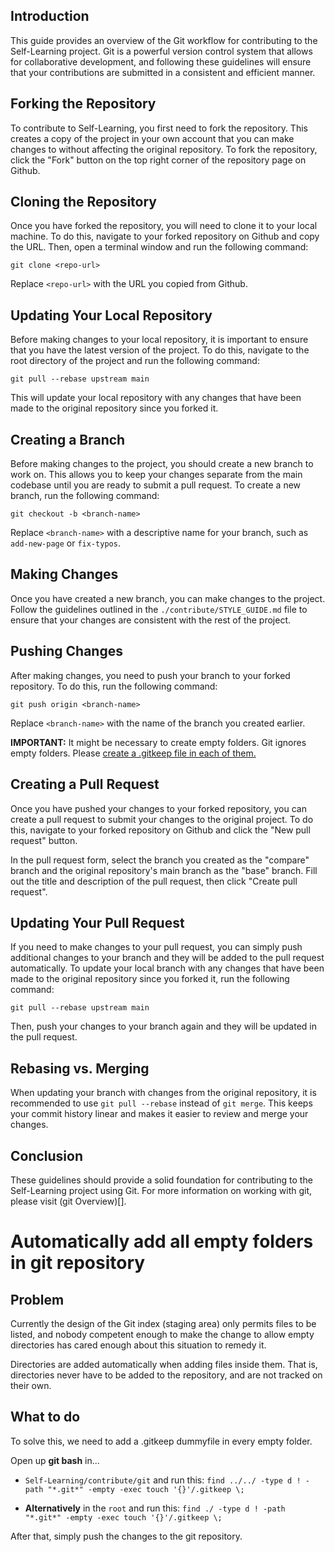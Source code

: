 
## Introduction

This guide provides an overview of the Git workflow for contributing to the Self-Learning project. Git is a powerful version control system that allows for collaborative development, and following these guidelines will ensure that your contributions are submitted in a consistent and efficient manner.

## Forking the Repository

To contribute to Self-Learning, you first need to fork the repository. This creates a copy of the project in your own account that you can make changes to without affecting the original repository. To fork the repository, click the "Fork" button on the top right corner of the repository page on Github.

## Cloning the Repository

Once you have forked the repository, you will need to clone it to your local machine. To do this, navigate to your forked repository on Github and copy the URL. Then, open a terminal window and run the following command:

`git clone <repo-url>`

Replace `<repo-url>` with the URL you copied from Github.

## Updating Your Local Repository

Before making changes to your local repository, it is important to ensure that you have the latest version of the project. To do this, navigate to the root directory of the project and run the following command:

`git pull --rebase upstream main`

This will update your local repository with any changes that have been made to the original repository since you forked it.

## Creating a Branch

Before making changes to the project, you should create a new branch to work on. This allows you to keep your changes separate from the main codebase until you are ready to submit a pull request. To create a new branch, run the following command:

`git checkout -b <branch-name>`

Replace `<branch-name>` with a descriptive name for your branch, such as `add-new-page` or `fix-typos`.

## Making Changes

Once you have created a new branch, you can make changes to the project. Follow the guidelines outlined in the `./contribute/STYLE_GUIDE.md` file to ensure that your changes are consistent with the rest of the project.

## Pushing Changes

After making changes, you need to push your branch to your forked repository. To do this, run the following command:

`git push origin <branch-name>`

Replace `<branch-name>` with the name of the branch you created earlier.

**IMPORTANT:** It might be necessary to create empty folders. Git ignores empty folders.
Please [create a .gitkeep file in each of them.](#automatically%20add%20all%20empty%20folders%20in%20git%20repository)

## Creating a Pull Request

Once you have pushed your changes to your forked repository, you can create a pull request to submit your changes to the original project. To do this, navigate to your forked repository on Github and click the "New pull request" button.

In the pull request form, select the branch you created as the "compare" branch and the original repository's main branch as the "base" branch. Fill out the title and description of the pull request, then click "Create pull request".

## Updating Your Pull Request

If you need to make changes to your pull request, you can simply push additional changes to your branch and they will be added to the pull request automatically. To update your local branch with any changes that have been made to the original repository since you forked it, run the following command:

`git pull --rebase upstream main`

Then, push your changes to your branch again and they will be updated in the pull request.

## Rebasing vs. Merging

When updating your branch with changes from the original repository, it is recommended to use `git pull --rebase` instead of `git merge`. This keeps your commit history linear and makes it easier to review and merge your changes.

## Conclusion

These guidelines should provide a solid foundation for contributing to the Self-Learning project using Git.
For more information on working with git, please visit (git Overview)[].

# Automatically add all empty folders in git repository

## Problem

Currently the design of the Git index (staging area) only permits files to be listed, and nobody competent enough to make the change to allow empty directories has cared enough about this situation to remedy it.

Directories are added automatically when adding files inside them. That is, directories never have to be added to the repository, and are not tracked on their own.

## What to do

To solve this, we need to add a .gitkeep dummyfile in every empty folder.


Open up **git bash** in...  
- `Self-Learning/contribute/git` and run this:
`find ../../ -type d ! -path "*.git*" -empty -exec touch '{}'/.gitkeep \;`

- **Alternatively** in the `root` and run this:
`find ./ -type d ! -path "*.git*" -empty -exec touch '{}'/.gitkeep \;`

After that, simply push the changes to the git repository.
